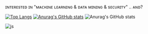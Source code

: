 ɪɴᴛᴇʀᴇsᴛᴇᴅ ɪɴ "ᴍᴀᴄʜɪɴᴇ ʟᴇᴀʀɴɪɴɢ & ᴅᴀᴛᴀ ᴍɪɴɪɴɢ & sᴇᴄᴜʀɪᴛʏ" .. ᴀɴᴅ?

[![Top Langs](https://github-readme-stats.vercel.app/api/top-langs/?username=bkpd62)](https://github.com/anuraghazra/github-readme-stats)
[![Anurag's GitHub stats](https://github-readme-stats.vercel.app/api?username=bkpd62)](https://github.com/anuraghazra/github-readme-stats)
![Anurag's GitHub stats](https://github-readme-stats.vercel.app/api?username=bkpd62&hide=contribs,prs&show_icons=true&theme=graywhite)

![js](https://img.shields.io/badge/C%2B%2B-00599C?style=for-the-badge&logo=c%2B%2B&logoColor=white)




